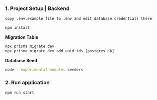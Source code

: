 ### 1. Project Setup | Backend

```sh
copy .env.example file to .env and edit database credentials there
```

```sh
npm install
```

__Migration Table__


```sh
npx prisma migrate dev 
npx prisma migrate dev add_uuid_ids [postgres db]
```

__Database Seed__

```sh
node --experimental-modules seeders
```


### 2. Run application

```sh
npm run start
```

